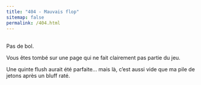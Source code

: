 ```yaml
---
title: "404 - Mauvais flop"
sitemap: false
permalink: /404.html
---
```


<br> Pas de bol.

Vous êtes tombé sur une page qui ne fait clairement pas partie du jeu.

Une quinte flush aurait été parfaite... mais là, c’est aussi vide que ma pile de jetons après un bluff raté.
